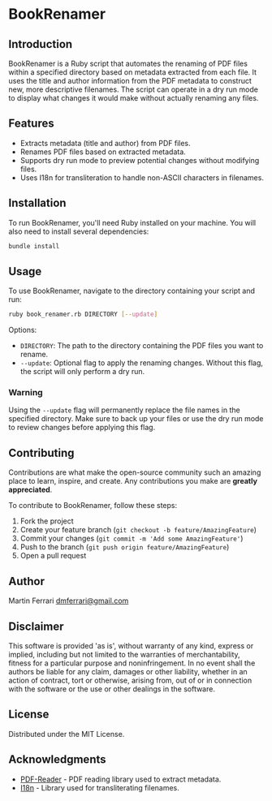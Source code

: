 # BookRenamer

## Introduction

BookRenamer is a Ruby script that automates the renaming of PDF files within a specified directory based on metadata extracted from each file. It uses the title and author information from the PDF metadata to construct new, more descriptive filenames. The script can operate in a dry run mode to display what changes it would make without actually renaming any files.

## Features

- Extracts metadata (title and author) from PDF files.
- Renames PDF files based on extracted metadata.
- Supports dry run mode to preview potential changes without modifying files.
- Uses I18n for transliteration to handle non-ASCII characters in filenames.

## Installation

To run BookRenamer, you'll need Ruby installed on your machine. You will also need to install several dependencies:

```bash
bundle install
```

## Usage

To use BookRenamer, navigate to the directory containing your script and run:

```bash
ruby book_renamer.rb DIRECTORY [--update]
```

Options:

- `DIRECTORY`: The path to the directory containing the PDF files you want to rename.
- `--update`: Optional flag to apply the renaming changes. Without this flag, the script will only perform a dry run.

### Warning

Using the `--update` flag will permanently replace the file names in the specified directory. Make sure to back up your files or use the dry run mode to review changes before applying this flag.

## Contributing

Contributions are what make the open-source community such an amazing place to learn, inspire, and create. Any contributions you make are **greatly appreciated**.

To contribute to BookRenamer, follow these steps:

1. Fork the project
2. Create your feature branch (`git checkout -b feature/AmazingFeature`)
3. Commit your changes (`git commit -m 'Add some AmazingFeature'`)
4. Push to the branch (`git push origin feature/AmazingFeature`)
5. Open a pull request

## Author

Martin Ferrari <dmferrari@gmail.com>

## Disclaimer

This software is provided 'as is', without warranty of any kind, express or implied, including but not limited to the warranties of merchantability, fitness for a particular purpose and noninfringement. In no event shall the authors be liable for any claim, damages or other liability, whether in an action of contract, tort or otherwise, arising from, out of or in connection with the software or the use or other dealings in the software.

## License

Distributed under the MIT License.

## Acknowledgments

- [PDF-Reader](https://github.com/yob/pdf-reader) - PDF reading library used to extract metadata.
- [I18n](https://github.com/ruby-i18n/i18n) - Library used for transliterating filenames.
